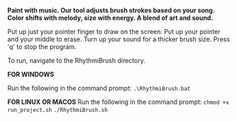 **Paint with music. Our tool adjusts brush strokes based on your song. Color shifts with melody, size with energy. A blend of art and sound.**

Put up just your pointer finger to draw on the screen. Put up your pointer and your middle to erase. Turn up your sound for a thicker brush size. 
Press 'q' to stop the program.

To run, navigate to the RhythmiBrush directory.

**FOR WINDOWS**

Run the following in the command prompt:
`.\RhythmiBrush.bat`

**FOR LINUX OR MACOS**
Run the following in the command prompt:
`chmod +x run_project.sh`
`./RhythmiBrush.sh`